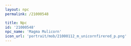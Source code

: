 ```yaml
---
layout: npc
permalink: /21000548

title: Npc
id: '21000548'
npc_name: 'Magma Mulicorn'
icon_url: 'portrait/mob/21000112_m_unicornfirered_p.png'
---
```


